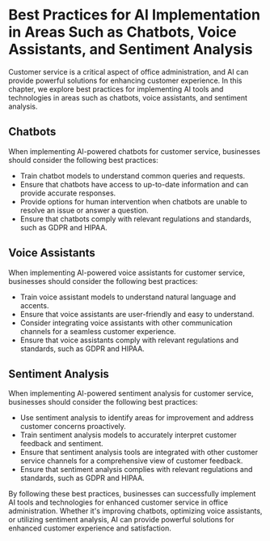 Best Practices for AI Implementation in Areas Such as Chatbots, Voice Assistants, and Sentiment Analysis
===========================================================================================================================================================

Customer service is a critical aspect of office administration, and AI can provide powerful solutions for enhancing customer experience. In this chapter, we explore best practices for implementing AI tools and technologies in areas such as chatbots, voice assistants, and sentiment analysis.

Chatbots
--------

When implementing AI-powered chatbots for customer service, businesses should consider the following best practices:

* Train chatbot models to understand common queries and requests.
* Ensure that chatbots have access to up-to-date information and can provide accurate responses.
* Provide options for human intervention when chatbots are unable to resolve an issue or answer a question.
* Ensure that chatbots comply with relevant regulations and standards, such as GDPR and HIPAA.

Voice Assistants
----------------

When implementing AI-powered voice assistants for customer service, businesses should consider the following best practices:

* Train voice assistant models to understand natural language and accents.
* Ensure that voice assistants are user-friendly and easy to understand.
* Consider integrating voice assistants with other communication channels for a seamless customer experience.
* Ensure that voice assistants comply with relevant regulations and standards, such as GDPR and HIPAA.

Sentiment Analysis
------------------

When implementing AI-powered sentiment analysis for customer service, businesses should consider the following best practices:

* Use sentiment analysis to identify areas for improvement and address customer concerns proactively.
* Train sentiment analysis models to accurately interpret customer feedback and sentiment.
* Ensure that sentiment analysis tools are integrated with other customer service channels for a comprehensive view of customer feedback.
* Ensure that sentiment analysis complies with relevant regulations and standards, such as GDPR and HIPAA.

By following these best practices, businesses can successfully implement AI tools and technologies for enhanced customer service in office administration. Whether it's improving chatbots, optimizing voice assistants, or utilizing sentiment analysis, AI can provide powerful solutions for enhanced customer experience and satisfaction.
